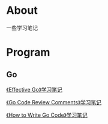 # About

一些学习笔记

# Program

## Go

[《Effective Go》学习笔记](./Program/Effective%20Go.md)

[《Go Code Review Comments》学习笔记](./Program/Go%20Code%20Review%20Comments.md)

[《How to Write Go Code》学习笔记](./Program/How%20to%20Write%20Go%20Code.md)

